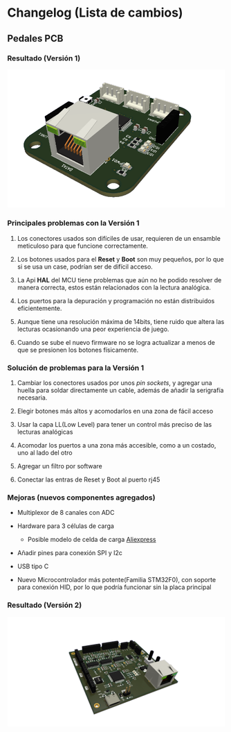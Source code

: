 
# Changelog (Lista de cambios)

## Pedales PCB

### Resultado (Versión 1)

![pedales_v2](./img/pcb_pedales_v1.png)

### Principales problemas con la Versión 1

1. Los conectores usados son difíciles de usar, requieren de un ensamble meticuloso
para que funcione correctamente.

2. Los botones usados para el **Reset** y **Boot** son muy pequeños, por lo que si se
usa un case, podrían ser de difícil acceso.

3. La Api **HAL** del MCU tiene problemas que aún no he podido resolver de manera 
correcta, estos están relacionados con la lectura analógica.

4. Los puertos para la depuración y programación no están distribuidos eficientemente.

5. Aunque tiene una resolución máxima de 14bits, tiene ruido que altera las lecturas
ocasionando una peor experiencia de juego.

6. Cuando se sube el nuevo firmware no se logra actualizar a menos de que se presionen
los botones físicamente.

### Solución de problemas para la Versión 1

1. Cambiar los conectores usados por unos _pin sockets_, y agregar una huella para soldar
directamente un cable, además de añadir la serigrafía necesaria.

2. Elegir botones más altos y acomodarlos en una zona de fácil acceso 

3. Usar la capa LL(Low Level) para tener un control más preciso de las lecturas 
analógicas

4. Acomodar los puertos a una zona más accesible, como a un costado, uno al lado del otro

5. Agregar un filtro por software

6. Conectar las entras de Reset y Boot al puerto rj45

### Mejoras (nuevos componentes agregados)

- Multiplexor de 8 canales con ADC 

- Hardware para 3 células de carga
	- Posible modelo de celda de carga [Aliexpress](https://es.aliexpress.com/item/1005004518830741.html)

- Añadir pines para conexión SPI y I2c

- USB tipo C

- Nuevo Microcontrolador más potente(Familia STM32F0), con soporte para conexión HID,
por lo que podría funcionar sin la placa principal

### Resultado (Versión 2)

![PCB V2](./img/Pedals3.png)



